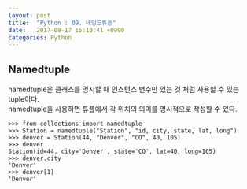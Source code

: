 ```yaml
---
layout: post
title:  "Python : 09. 네임드튜플"
date:   2017-09-17 15:10:41 +0900
categories: Python
---
```



## Namedtuple

namedtuple은 클래스를 명시할 때 인스턴스 변수만 있는 것 처럼 사용할 수 있는 tuple이다.<br>
namedtuple을 사용하면 튜플에서 각 위치의 의미를 명시적으로 작성할 수 있다.


```
>>> from collections import namedtuple
>>> Station = namedtuple("Station", "id, city, state, lat, long")
>>> denver = Station(44, "Denver", "CO", 40, 105)
>>> denver
Station(id=44, city='Denver', state='CO', lat=40, long=105)
>>> denver.city
'Denver'
>>> denver[1]
'Denver'
```
